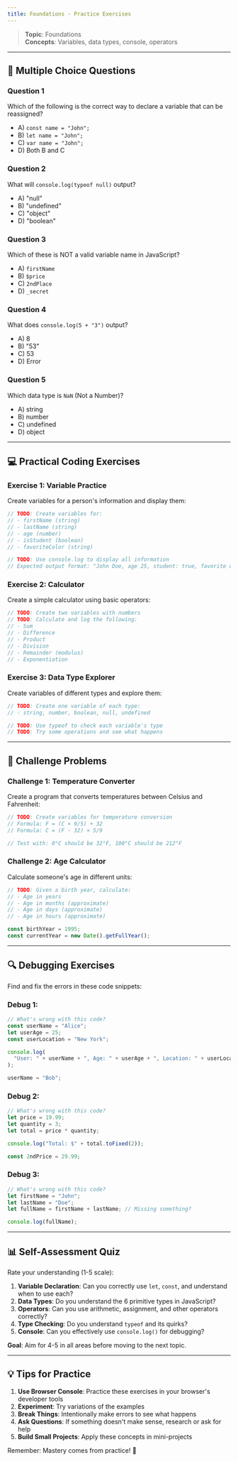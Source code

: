 ```yaml
---
title: Foundations - Practice Exercises
---
```


> **Topic**: Foundations  
> **Concepts**: Variables, data types, console, operators

---

## 📝 Multiple Choice Questions

### Question 1

Which of the following is the correct way to declare a variable that can be reassigned?

- A) `const name = "John";`
- B) `let name = "John";`
- C) `var name = "John";`
- D) Both B and C

### Question 2

What will `console.log(typeof null)` output?

- A) "null"
- B) "undefined"
- C) "object"
- D) "boolean"

### Question 3

Which of these is NOT a valid variable name in JavaScript?

- A) `firstName`
- B) `$price`
- C) `2ndPlace`
- D) `_secret`

### Question 4

What does `console.log(5 + "3")` output?

- A) 8
- B) "53"
- C) 53
- D) Error

### Question 5

Which data type is `NaN` (Not a Number)?

- A) string
- B) number
- C) undefined
- D) object

---

## 💻 Practical Coding Exercises

### Exercise 1: Variable Practice

Create variables for a person's information and display them:

```javascript
// TODO: Create variables for:
// - firstName (string)
// - lastName (string)
// - age (number)
// - isStudent (boolean)
// - favoriteColor (string)

// TODO: Use console.log to display all information
// Expected output format: "John Doe, age 25, student: true, favorite color: blue"
```

### Exercise 2: Calculator

Create a simple calculator using basic operators:

```javascript
// TODO: Create two variables with numbers
// TODO: Calculate and log the following:
// - Sum
// - Difference
// - Product
// - Division
// - Remainder (modulus)
// - Exponentiation
```

### Exercise 3: Data Type Explorer

Create variables of different types and explore them:

```javascript
// TODO: Create one variable of each type:
// - string, number, boolean, null, undefined

// TODO: Use typeof to check each variable's type
// TODO: Try some operations and see what happens
```

---

## 🎯 Challenge Problems

### Challenge 1: Temperature Converter

Create a program that converts temperatures between Celsius and Fahrenheit:

```javascript
// TODO: Create variables for temperature conversion
// Formula: F = (C × 9/5) + 32
// Formula: C = (F - 32) × 5/9

// Test with: 0°C should be 32°F, 100°C should be 212°F
```

### Challenge 2: Age Calculator

Calculate someone's age in different units:

```javascript
// TODO: Given a birth year, calculate:
// - Age in years
// - Age in months (approximate)
// - Age in days (approximate)
// - Age in hours (approximate)

const birthYear = 1995;
const currentYear = new Date().getFullYear();
```

---

## 🔍 Debugging Exercises

Find and fix the errors in these code snippets:

### Debug 1:

```javascript
// What's wrong with this code?
const userName = "Alice";
let userAge = 25;
const userLocation = "New York";

console.log(
  "User: " + userName + ", Age: " + userAge + ", Location: " + userLocation,
);

userName = "Bob";
```

### Debug 2:

```javascript
// What's wrong with this code?
let price = 19.99;
let quantity = 3;
let total = price * quantity;

console.log("Total: $" + total.toFixed(2));

const 2ndPrice = 29.99;
```

### Debug 3:

```javascript
// What's wrong with this code?
let firstName = "John";
let lastName = "Doe";
let fullName = firstName + lastName; // Missing something?

console.log(fullName);
```

---

## 📊 Self-Assessment Quiz

Rate your understanding (1-5 scale):

1. **Variable Declaration**: Can you correctly use `let`, `const`, and understand when to use each?
2. **Data Types**: Do you understand the 6 primitive types in JavaScript?
3. **Operators**: Can you use arithmetic, assignment, and other operators correctly?
4. **Type Checking**: Do you understand `typeof` and its quirks?
5. **Console**: Can you effectively use `console.log()` for debugging?

**Goal**: Aim for 4-5 in all areas before moving to the next topic.

---

## 💡 Tips for Practice

1. **Use Browser Console**: Practice these exercises in your browser's developer tools
2. **Experiment**: Try variations of the examples
3. **Break Things**: Intentionally make errors to see what happens
4. **Ask Questions**: If something doesn't make sense, research or ask for help
5. **Build Small Projects**: Apply these concepts in mini-projects

Remember: Mastery comes from practice! 🚀
